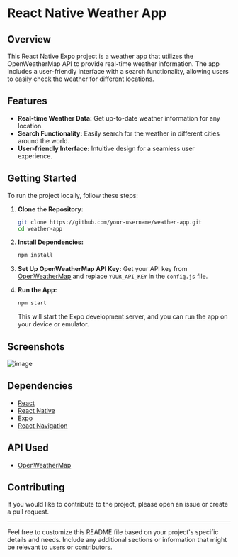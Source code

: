 # React Native Weather App

## Overview

This React Native Expo project is a weather app that utilizes the OpenWeatherMap API to provide real-time weather information. The app includes a user-friendly interface with a search functionality, allowing users to easily check the weather for different locations.

## Features

- **Real-time Weather Data:** Get up-to-date weather information for any location.
- **Search Functionality:** Easily search for the weather in different cities around the world.
- **User-friendly Interface:** Intuitive design for a seamless user experience.

## Getting Started

To run the project locally, follow these steps:

1. **Clone the Repository:**
   ```bash
   git clone https://github.com/your-username/weather-app.git
   cd weather-app
   ```

2. **Install Dependencies:**
   ```bash
   npm install
   ```

3. **Set Up OpenWeatherMap API Key:**
   Get your API key from [OpenWeatherMap](https://openweathermap.org/api) and replace `YOUR_API_KEY` in the `config.js` file.

4. **Run the App:**
   ```bash
   npm start
   ```

   This will start the Expo development server, and you can run the app on your device or emulator.

## Screenshots
![image](https://github.com/g3vind/weather-app/assets/70854788/ad0fc762-d1c4-472b-b8bc-746e3020e579)

## Dependencies

- [React](https://reactjs.org/)
- [React Native](https://reactnative.dev/)
- [Expo](https://expo.dev/)
- [React Navigation](https://reactnavigation.org/)

## API Used

- [OpenWeatherMap](https://openweathermap.org/api)

## Contributing

If you would like to contribute to the project, please open an issue or create a pull request.


---

Feel free to customize this README file based on your project's specific details and needs. Include any additional sections or information that might be relevant to users or contributors.

